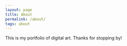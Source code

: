 ```yaml
---
layout: page
title: About
permalink: /about/
tags: about
---
```


This is my portfolio of digital art. Thanks for stopping by!